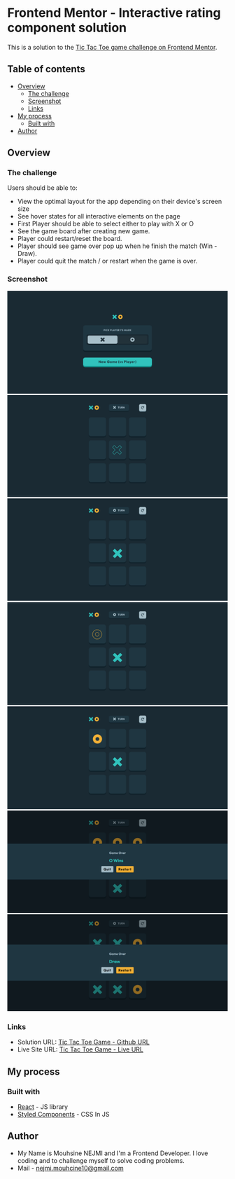 # Frontend Mentor - Interactive rating component solution

This is a solution to the [Tic Tac Toe game challenge on Frontend Mentor](https://www.frontendmentor.io/challenges/tic-tac-toe-game-Re7ZF_E2v).

## Table of contents

- [Overview](#overview)
  - [The challenge](#the-challenge)
  - [Screenshot](#screenshot)
  - [Links](#links)
- [My process](#my-process)
  - [Built with](#built-with)
- [Author](#author)

## Overview

### The challenge

Users should be able to:

- View the optimal layout for the app depending on their device's screen size
- See hover states for all interactive elements on the page
- First Player should be able to select either to play with X or O
- See the game board after creating new game.
- Player could restart/reset the board.
- Player should see game over pop up when he finish the match (Win - Draw).
- Player could quit the match / or restart when the game is over.

### Screenshot

![](./src/assets/screenshots/screenshot-game-mark.png)
![](./src/assets/screenshots/screenshot-game-board-x-hover.png)
![](./src/assets/screenshots/screenshot-game-board-x-setted.png)
![](./src/assets/screenshots/screenshot-game-board-o-hover.png)
![](./src/assets/screenshots/screenshot-game-board-o-setted.png)
![](./src/assets/screenshots/screenshot-game-board-win.png)
![](./src/assets/screenshots/screenshot-game-board-draw.png)

### Links

- Solution URL: [Tic Tac Toe Game - Github URL](https://github.com/MouhsineNejmi/tic-tac-toe)
- Live Site URL: [Tic Tac Toe Game - Live URL](https://tic-tac-toe-lake-eta.vercel.app/)

## My process

### Built with

- [React](https://reactjs.org/) - JS library
- [Styled Components](https://styled-components.com/) - CSS In JS

## Author

- My Name is Mouhsine NEJMI and I'm a Frontend Developer. I love coding and to challenge myself to solve coding problems.
- Mail - [nejmi.mouhcine10@gmail.com](mailto:nejmi.mouhcine10@gmail.com)
